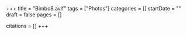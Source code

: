 +++
title = "Bimbo8.avif"
tags = ["Photos"]
categories = []
startDate = ""
draft = false
pages = []

citations = []
+++
